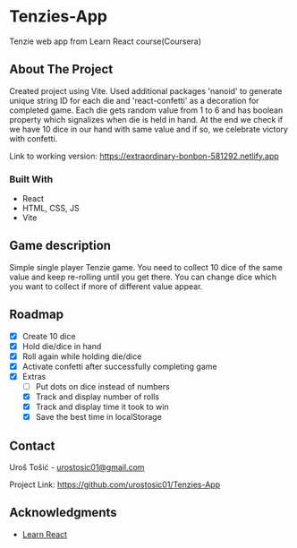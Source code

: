 # Tenzies-App
Tenzie web app from Learn React course(Coursera)

## About The Project

Created project using Vite. Used additional packages 'nanoid' to generate unique string ID for each die and 'react-confetti' as a decoration for completed game.
Each die gets random value from 1 to 6 and has boolean property which signalizes when die is held in hand. 
At the end we check if we have 10 dice in our hand with same value and if so, we celebrate victory with confetti.

Link to working version: https://extraordinary-bonbon-581292.netlify.app


### Built With
<ul>
  <li>React</li>
  <li>HTML, CSS, JS</li>
  <li>Vite</li>
</ul>

## Game description

Simple single player Tenzie game. You need to collect 10 dice of the same value and keep re-rolling until you get there. You can change dice which you want to collect if more of different value appear. 


## Roadmap

- [x] Create 10 dice
- [x] Hold die/dice in hand
- [x] Roll again while holding die/dice
- [x] Activate confetti after successfully completing game 
- [x] Extras
    - [ ] Put dots on dice instead of numbers
    - [x] Track and display number of rolls
    - [x] Track and display time it took to win
    - [x] Save the best time in localStorage

## Contact

Uroš Tošić - urostosic01@gmail.com

Project Link: https://github.com/urostosic01/Tenzies-App

## Acknowledgments
* [Learn React](https://www.coursera.org/learn/learn-react)
